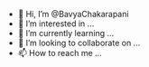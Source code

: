 - 👋 Hi, I’m @BavyaChakarapani
- 👀 I’m interested in ...
- 🌱 I’m currently learning ...
- 💞️ I’m looking to collaborate on ...
- 📫 How to reach me ...

<!---
BavyaChakarapani/BavyaChakarapani is a ✨ special ✨ repository because its `README.md` (this file) appears on your GitHub profile.
You can click the Preview link to take a look at your changes.
--->
